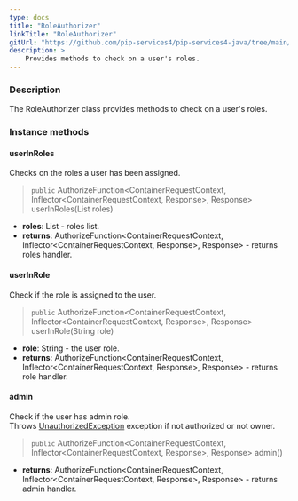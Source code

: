 ```yaml
---
type: docs
title: "RoleAuthorizer"
linkTitle: "RoleAuthorizer"
gitUrl: "https://github.com/pip-services4/pip-services4-java/tree/main/pip-services4-http-java"
description: >
    Provides methods to check on a user's roles.
---
```


### Description

The RoleAuthorizer class provides methods to check on a user's roles.

### Instance methods

#### userInRoles
Checks on the roles a user has been assigned.

> `public` AuthorizeFunction<ContainerRequestContext, Inflector<ContainerRequestContext, Response>, Response> userInRoles(List<String> roles)

- **roles**: List<String> - roles list.
- **returns**: AuthorizeFunction<ContainerRequestContext, Inflector<ContainerRequestContext, Response>, Response> - returns roles handler.

#### userInRole
Check if the role is assigned to the user.  

> `public` AuthorizeFunction<ContainerRequestContext, Inflector<ContainerRequestContext, Response>, Response> userInRole(String role)

- **role**: String - the user role.
- **returns**: AuthorizeFunction<ContainerRequestContext, Inflector<ContainerRequestContext, Response>, Response> - returns role handler.


#### admin
Check if the user has admin role.  
Throws [UnauthorizedException](../../../commons/errors/unauthorized_exception) exception if not authorized or not owner.

> `public` AuthorizeFunction<ContainerRequestContext, Inflector<ContainerRequestContext, Response>, Response> admin()

- **returns**: AuthorizeFunction<ContainerRequestContext, Inflector<ContainerRequestContext, Response>, Response> - returns admin handler.
